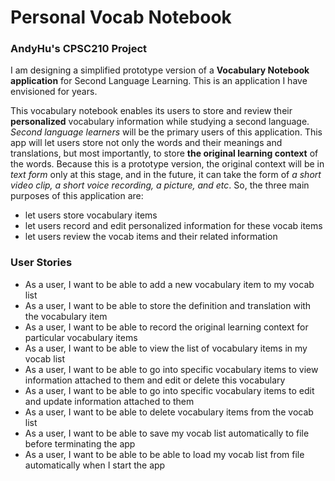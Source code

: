 # Personal Vocab Notebook

### AndyHu's CPSC210 Project


I am designing a simplified prototype version of a
**Vocabulary Notebook application** for 
Second Language Learning. This is an application 
I have envisioned for years.

This vocabulary notebook enables its users to store 
and review their **personalized** vocabulary 
information while studying a second language.
*Second language learners* will be the primary users
of this application. This app will let users store 
not only the words and their meanings 
and translations, but most
importantly, to store 
**the original learning context** 
of the words. Because this is a prototype version,
the original context will be in *text form* only at 
this stage, and in the future, it can take the form 
of *a short video clip, a short voice recording,
a picture, and etc*. So, the three main purposes of
this application are:

- let users store vocabulary items
- let users record and edit personalized information
for these vocab items
- let users review the vocab items and their 
related information

### User Stories

- As a user, I want to be able to add a 
new vocabulary item to my vocab list
- As a user, I want to be able to store the 
definition and translation with the 
vocabulary item
- As a user, I want to be able to record the 
original learning context for particular 
vocabulary items
- As a user, I want to be able to view the 
list of vocabulary items in my vocab list
- As a user, I want to be able to go into
specific vocabulary items to view information 
attached to them and edit or delete this vocabulary
- As a user, I want to be able to go into 
specific vocabulary items to edit and update
information attached to them
- As a user, I want to be able to delete
vocabulary items from the vocab list
- As a user, I want to be able to save my vocab list
automatically to file before terminating the app
- As a user,  I want to be able to be able to load 
my vocab list from file automatically when I start the app


